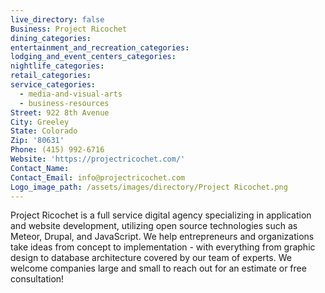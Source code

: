 ```yaml
---
live_directory: false
Business: Project Ricochet
dining_categories:
entertainment_and_recreation_categories:
lodging_and_event_centers_categories:
nightlife_categories:
retail_categories:
service_categories:
  - media-and-visual-arts
  - business-resources
Street: 922 8th Avenue
City: Greeley
State: Colorado
Zip: '80631'
Phone: (415) 992-6716
Website: 'https://projectricochet.com/'
Contact_Name:
Contact_Email: info@projectricochet.com
Logo_image_path: /assets/images/directory/Project Ricochet.png
---
```


Project Ricochet is a full service digital agency specializing in application and website development, utilizing open source technologies such as Meteor, Drupal, and JavaScript. We help entrepreneurs and organizations take ideas from concept to implementation - with everything from graphic design to database architecture covered by our team of experts. We welcome companies large and small to reach out for an estimate or free consultation!